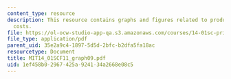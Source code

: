 ```yaml
---
content_type: resource
description: This resource contains graphs and figures related to productivity and
  costs.
file: https://ol-ocw-studio-app-qa.s3.amazonaws.com/courses/14-01sc-principles-of-microeconomics-fall-2011/1ef458b02967425a924134a2668e08c5_MIT14_01SCF11_graph09.pdf
file_type: application/pdf
parent_uid: 35e2a9c4-1897-5d5d-2bfc-b2dfa5fa18ac
resourcetype: Document
title: MIT14_01SCF11_graph09.pdf
uid: 1ef458b0-2967-425a-9241-34a2668e08c5
---
```

